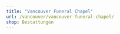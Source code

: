 ```yaml
---
title: "Vancouver Funeral Chapel"
url: /vancouver/vancouver-funeral-chapel/
shop: Bestattungen
---
```


